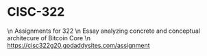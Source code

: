 # CISC-322
\n Assignments for 322
\n Essay analyzing concrete and conceptual architecure of Bitcoin Core
\n https://cisc322g20.godaddysites.com/assignment
